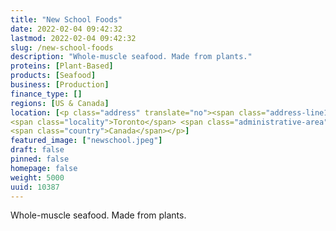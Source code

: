 ```yaml
---
title: "New School Foods"
date: 2022-02-04 09:42:32
lastmod: 2022-02-04 09:42:32
slug: /new-school-foods
description: "Whole-muscle seafood. Made from plants."
proteins: [Plant-Based]
products: [Seafood]
business: [Production]
finance_type: []
regions: [US & Canada]
location: [<p class="address" translate="no"><span class="address-line1">Gerrard Street East 44</span><br>
<span class="locality">Toronto</span> <span class="administrative-area">Ontario</span> <span class="postal-code">M5B 1G3</span><br>
<span class="country">Canada</span></p>]
featured_image: ["newschool.jpeg"]
draft: false
pinned: false
homepage: false
weight: 5000
uuid: 10387
---
```

<p>Whole-muscle seafood. Made from plants.</p>
